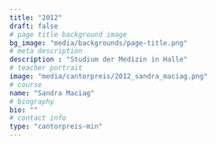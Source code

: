 ```yaml
---
title: "2012"
draft: false
# page title background image
bg_image: "media/backgrounds/page-title.png"
# meta description
description : "Studium der Medizin in Halle"
# teacher portrait
image: "media/cantorpreis/2012_sandra_maciag.png"
# course
name: "Sandra Maciag"
# biography
bio: ""
# contact info
type: "cantorpreis-min"
---
```

